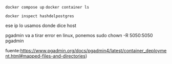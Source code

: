 `docker compose up`
`docker container ls`

`docker inspect hashdelpostgres`

ese ip lo usamos donde dice host



pgadmin va a tirar error en linux, ponemos sudo chown -R 5050:5050 pgadmin

fuente:https://www.pgadmin.org/docs/pgadmin4/latest/container_deployment.html#mapped-files-and-directories)


